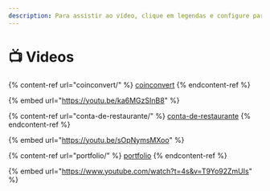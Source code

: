 ```yaml
---
description: Para assistir ao vídeo, clique em legendas e configure para português.
---
```


# 📺 Videos



{% content-ref url="coinconvert/" %}
[coinconvert](coinconvert/)
{% endcontent-ref %}

{% embed url="https://youtu.be/ka6MGzSInB8" %}



{% content-ref url="conta-de-restaurante/" %}
[conta-de-restaurante](conta-de-restaurante/)
{% endcontent-ref %}

{% embed url="https://youtu.be/sOpNymsMXoo" %}

{% content-ref url="portfolio/" %}
[portfolio](portfolio/)
{% endcontent-ref %}

{% embed url="https://www.youtube.com/watch?t=4s&v=T9Yo92ZmUIs" %}


